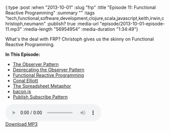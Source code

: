 {:type :post
 :when "2013-10-01"
 :slug "frp"
 :title "Episode 11: Functional Reactive Programming"
 :summary ""
 :tags "tech,functional,software,development,clojure,scala,javascript,keith,irwin,christoph,neumann"
 :publish? true
 :media-url "episode/2013-10-01-episode-11.mp3"
 :media-length "56954954"
 :media-duration "1:34:49"}

What's the deal with FRP? Christoph gives us the skinny on Functional
Reactive Programming.

**In This Episode:**

 - [The Observer Pattern][op]
 - [Deprecating the Observer Pattern][dop]
 - [Functional Reactive Programming][frp]
 - [Conal Elliott][ce]
 - [The Spreadsheet Metaphor][ss]
 - [bacon.js][bjs]
 - [Publish Subscribe Pattern][psp]

<div class="audio-wrapper">
  <audio controls>
    <source src="/episode/2013-10-01-episode-11.mp3" type="audio/mpeg"/>
  </audio>
  <div class="audio-download">
    <a href="/episode/2013-10-01-episode-11.mp3">Download MP3</a>
  </div>
</div>


[psp]: http://en.wikipedia.org/wiki/Publish-subscribe_pattern
[bjs]: https://github.com/baconjs/bacon.js
[op]: http://en.wikipedia.org/wiki/Observer_pattern
[dop]: http://lampwww.epfl.ch/~imaier/pub/DeprecatingObserversTR2010.pdf
[ss]: http://www.haskell.org/haskellwiki/FRP_explanation_using_reactive-banana#Reactive_programming_for_the_masses:_the_spreadsheet
[ce]: http://conal.net/papers/icfp97/
[frp]: http://en.wikipedia.org/wiki/Functional_reactive_programming
